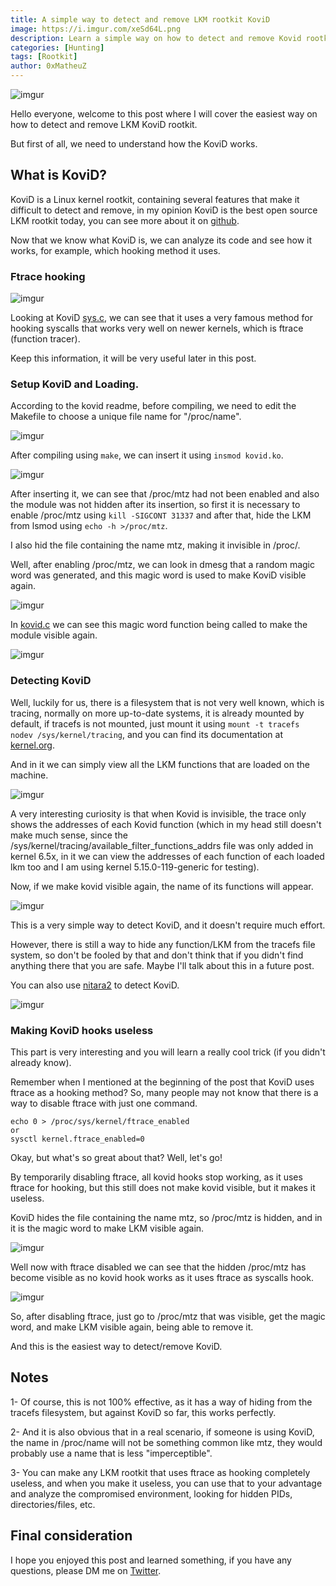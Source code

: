 ```yaml
---
title: A simple way to detect and remove LKM rootkit KoviD 
image: https://i.imgur.com/xeSd64L.png
description: Learn a simple way on how to detect and remove Kovid rootkit.
categories: [Hunting]
tags: [Rootkit]
author: 0xMatheuZ
---
```


![imgur](https://i.imgur.com/Xd3Y153.jpeg)

Hello everyone, welcome to this post where I will cover the easiest way on how to detect and remove LKM KoviD rootkit.

But first of all, we need to understand how the KoviD works.

## What is KoviD?

KoviD is a Linux kernel rootkit, containing several features that make it difficult to detect and remove, in my opinion KoviD is the best open source LKM rootkit today, you can see more about it on [github](https://github.com/carloslack/KoviD).

Now that we know what KoviD is, we can analyze its code and see how it works, for example, which hooking method it uses.

### Ftrace hooking

![imgur](https://i.imgur.com/Lanlg4L.png)

Looking at KoviD [sys.c](https://github.com/carloslack/KoviD/blob/master/src/sys.c), we can see that it uses a very famous method for hooking syscalls that works very well on newer kernels, which is ftrace (function tracer).

Keep this information, it will be very useful later in this post.

### Setup KoviD and Loading.

According to the kovid readme, before compiling, we need to edit the Makefile to choose a unique file name for "/proc/name".

![imgur](https://i.imgur.com/OR0n9Zd.png)

After compiling using `make`, we can insert it using `insmod kovid.ko`.

![imgur](https://i.imgur.com/pZeUSA3.png)

After inserting it, we can see that /proc/mtz had not been enabled and also the module was not hidden after its insertion, so first it is necessary to enable /proc/mtz using ```kill -SIGCONT 31337``` and after that, hide the LKM from lsmod using ```echo -h >/proc/mtz```.

I also hid the file containing the name mtz, making it invisible in /proc/.

Well, after enabling /proc/mtz, we can look in dmesg that a random magic word was generated, and this magic word is used to make KoviD visible again.

![imgur](https://i.imgur.com/HCcI1tH.png)

In [kovid.c](https://github.com/carloslack/KoviD/blob/master/src/kovid.c#L337) we can see this magic word function being called to make the module visible again.

![imgur](https://i.imgur.com/azg1fh1.png)

### Detecting KoviD

Well, luckily for us, there is a filesystem that is not very well known, which is tracing, normally on more up-to-date systems, it is already mounted by default, if tracefs is not mounted, just mount it using ```mount -t tracefs nodev /sys/kernel/tracing```, and you can find its documentation at [kernel.org](https://www.kernel.org/doc/html/v6.5/trace/ftrace.html).

And in it we can simply view all the LKM functions that are loaded on the machine.

![imgur](https://i.imgur.com/iX13ILl.png)

A very interesting curiosity is that when Kovid is invisible, the trace only shows the addresses of each Kovid function (which in my head still doesn't make much sense, since the /sys/kernel/tracing/available_filter_functions_addrs file was only added in kernel 6.5x, in it we can view the addresses of each function of each loaded lkm too and I am using kernel 5.15.0-119-generic for testing).

Now, if we make kovid visible again, the name of its functions will appear.

![imgur](https://i.imgur.com/dsMqi2i.png)

This is a very simple way to detect KoviD, and it doesn't require much effort.

However, there is still a way to hide any function/LKM from the tracefs file system, so don't be fooled by that and don't think that if you didn't find anything there that you are safe. Maybe I'll talk about this in a future post.

You can also use [nitara2](https://github.com/ksen-lin/nitara2) to detect KoviD.

![imgur](https://i.imgur.com/7uWuNz6.png)

### Making KoviD hooks useless

This part is very interesting and you will learn a really cool trick (if you didn't already know).

Remember when I mentioned at the beginning of the post that KoviD uses ftrace as a hooking method? So, many people may not know that there is a way to disable ftrace with just one command.

```
echo 0 > /proc/sys/kernel/ftrace_enabled
or
sysctl kernel.ftrace_enabled=0
```

Okay, but what's so great about that? Well, let's go!

By temporarily disabling ftrace, all kovid hooks stop working, as it uses ftrace for hooking, but this still does not make kovid visible, but it makes it useless.

KoviD hides the file containing the name mtz, so /proc/mtz is hidden, and in it is the magic word to make LKM visible again.

![imgur](https://i.imgur.com/CywD6Ow.png)

Well now with ftrace disabled we can see that the hidden /proc/mtz has become visible as no kovid hook works as it uses ftrace as syscalls hook.

![imgur](https://i.imgur.com/3YyukDi.png)

So, after disabling ftrace, just go to /proc/mtz that was visible, get the magic word, and make LKM visible again, being able to remove it.

And this is the easiest way to detect/remove KoviD.

## Notes

1- Of course, this is not 100% effective, as it has a way of hiding from the tracefs filesystem, but against KoviD so far, this works perfectly.

2- And it is also obvious that in a real scenario, if someone is using KoviD, the name in /proc/name will not be something common like mtz, they would probably use a name that is less "imperceptible".

3- You can make any LKM rootkit that uses ftrace as hooking completely useless, and when you make it useless, you can use that to your advantage and analyze the compromised environment, looking for hidden PIDs, directories/files, etc.

## Final consideration

I hope you enjoyed this post and learned something, if you have any questions, please DM me on [Twitter](https://x.com/MatheuzSecurity).